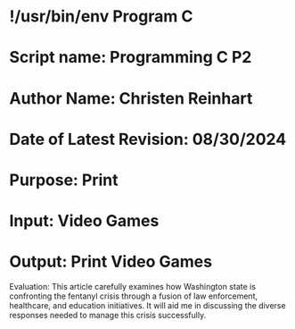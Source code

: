 # !/usr/bin/env Program C
# Script name: Programming C P2
# Author Name: Christen Reinhart
# Date of Latest Revision: 08/30/2024
# Purpose: Print
# Input: Video Games
# Output: Print Video Games

Evaluation: This article carefully examines how Washington state is confronting the fentanyl crisis through a fusion of law enforcement, healthcare, and education initiatives. It will aid me in discussing the diverse responses needed to manage this crisis successfully.
